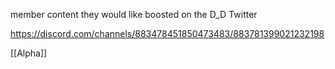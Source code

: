 member content they would like boosted on the D_D Twitter

https://discord.com/channels/883478451850473483/883781399021232198

[[Alpha]]